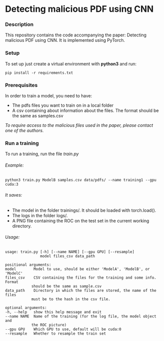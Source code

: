 # Detecting malicious PDF using CNN 

### Description

This repository contains the code accompanying the paper: Detecting malicious PDF using CNN. It is implemented using PyTorch. 

### Setup

To set up just create a virtual environment with **python3** and run:

    pip install -r requirements.txt


### Prerequisites

In order to train a model, you need to have:
 
- The pdfs files you want to train on in a local folder 
- A csv containing about information about the files. The format should be the same as samples.csv

*To require access to the malicious files used in the paper, please contact one of the authors.*

### Run a training ###

To run a training, run the file *train.py*

###### Example:

    python3 train.py ModelB samples.csv data/pdfs/ --name training1 --gpu cuda:3

###### It saves:

- The model in the folder trainings/. It should be loaded with torch.load().
- The logs in the folder logs/.
- A PNG file containing the ROC on the test set in the current working directory.

###### Usage:

    usage: train.py [-h] [--name NAME] [--gpu GPU] [--resample]
                    model files_csv data_path

    positional arguments:
    model        Model to use, should be either 'ModelA', 'ModelB', or 'ModelC'
    files_csv    CSV containing the files for the training and some info. Format
                should be the same as sample.csv
    data_path    Directory in which the files are stored, the name of the files
                must be to the hash in the csv file.

    optional arguments:
    -h, --help   show this help message and exit
    --name NAME  Name of the training (for the log file, the model object and
                the ROC picture)
    --gpu GPU    Which GPU to use, default will be cuda:0
    --resample   Whether to resample the train set